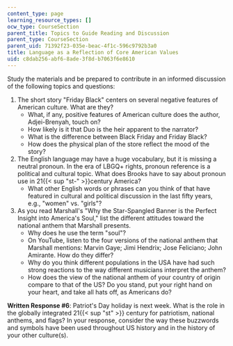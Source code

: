 ```yaml
---
content_type: page
learning_resource_types: []
ocw_type: CourseSection
parent_title: Topics to Guide Reading and Discussion
parent_type: CourseSection
parent_uid: 71392f23-035e-beac-4f1c-596c9792b3a0
title: Language as a Reflection of Core American Values
uid: c8dab256-abf6-8ade-3f8d-b7063f6e8610
---
```


Study the materials and be prepared to contribute in an informed discussion of the following topics and questions:

1.  The short story "Friday Black" centers on several negative features of American culture. What are they?
    *   What, if any, positive features of American culture does the author, Adjei-Brenyah, touch on?
    *   How likely is it that Duo is the heir apparent to the narrator?
    *   What is the difference between Black Friday and Friday Black?
    *   How does the physical plan of the store reflect the mood of the story?
2.  The English language may have a huge vocabulary, but it is missing a neutral pronoun. In the era of LBGQ+ rights, pronoun reference is a political and cultural topic. What does Brooks have to say about pronoun use in 21{{< sup "st-" >}}century America?
    *   What other English words or phrases can you think of that have featured in cultural and political discussion in the last fifty years, e.g., "women" vs. "girls"?
3.  As you read Marshall's "Why the Star-Spangled Banner is the Perfect Insight into America's Soul," list the different attitudes toward the national anthem that Marshall presents. 
    *   Why does he use the term "soul"?
    *   On YouTube, listen to the four versions of the national anthem that Marshall mentions: Marvin Gaye; Jimi Hendrix; Jose Feliciano; John Amirante. How do they differ?
    *   Why do you think different populations in the USA have had such strong reactions to the way different musicians interpret the anthem?
    *   How does the view of the national anthem of your country of origin compare to that of the US? Do you stand, put your right hand on your heart, and take all hats off, as Americans do?

**Written Response #6**: Patriot's Day holiday is next week. What is the role in the globally integrated 21{{< sup "st" >}} century for patriotism, national anthems, and flags? In your response, consider the way these buzzwords and symbols have been used throughout US history and in the history of your other culture(s).